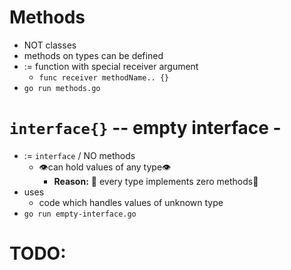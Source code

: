 # Methods
* NOT classes
* methods on types can be defined
* := function with special receiver argument
  * `func receiver methodName.. {}`
* `go run methods.go`

# `interface{}` -- empty interface - 
* := `interface` / NO methods
  * 👁️can hold values of any type👁️
    * **Reason:** 🧠 every type implements zero methods🧠
* uses
  * code which handles values of unknown type
* `go run empty-interface.go`

# TODO: